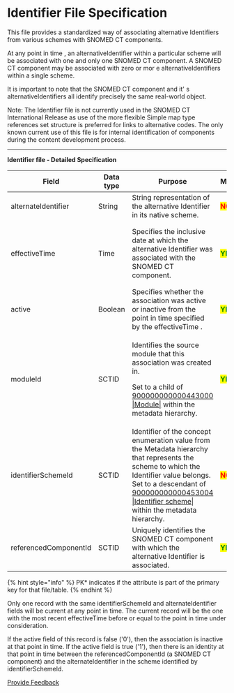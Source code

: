 # Identifier File Specification

This file provides a standardized way of associating alternative Identifiers from various schemes with SNOMED CT components.

At any point in time , an alternativeIdentifier within a particular scheme will be associated with one and only one SNOMED CT component. A SNOMED CT component may be associated with zero or mor e alternativeIdentifiers within a single scheme.

It is important to note that the SNOMED CT component and it' s alternativeIdentifiers all identify precisely the same real-world object.

Note: The Identifier file is not currently used in the SNOMED CT International Release as use of the more flexible Simple map type references set structure is preferred for links to alternative codes. The only known current use of this file is for internal identification of components during the content development process.

***

**Identifier file - Detailed Specification**

<table data-full-width="true"><thead><tr><th width="204.10546875">Field</th><th width="104.203125">Data type</th><th width="597.0562133789062">Purpose</th><th width="96.16796875">Mutable</th><th>PK*</th></tr></thead><tbody><tr><td>alternateIdentifier</td><td>String</td><td>String representation of the alternative Identifier in its native scheme.</td><td><mark style="color:red;"><strong>NO</strong></mark></td><td><mark style="color:green;"><strong>YES</strong></mark> (Full/Snapshot)</td></tr><tr><td>effectiveTime</td><td>Time</td><td>Specifies the inclusive date at which the alternative Identifier was associated with the SNOMED CT component.</td><td><mark style="color:green;"><strong>YES</strong></mark></td><td><p><mark style="color:green;"><strong>YES</strong></mark> </p><p>(Full)</p><p><mark style="color:green;">Optional</mark> (Snapshot)</p></td></tr><tr><td>active</td><td>Boolean</td><td>Specifies whether the association was active or inactive from the point in time specified by the effectiveTime .</td><td><mark style="color:green;"><strong>YES</strong></mark></td><td><mark style="color:red;"><strong>NO</strong></mark></td></tr><tr><td>moduleId</td><td>SCTID</td><td><p>Identifies the source module that this association was created in. </p><p>Set to a child of <a href="http://snomed.info/id/900000000000443000">900000000000443000 |Module|</a> within the metadata hierarchy.</p></td><td><mark style="color:green;"><strong>YES</strong></mark></td><td><mark style="color:red;"><strong>NO</strong></mark></td></tr><tr><td>identifierSchemeId</td><td>SCTID</td><td>Identifier of the concept enumeration value from the Metadata hierarchy that represents the scheme to which the Identifier value belongs. Set to a descendant of <a href="http://snomed.info/id/900000000000453004">900000000000453004 |Identifier scheme|</a> within the metadata hierarchy.</td><td><mark style="color:red;"><strong>NO</strong></mark></td><td><mark style="color:green;"><strong>YES</strong></mark> (Full/Snapshot)</td></tr><tr><td>referencedComponentId</td><td>SCTID</td><td>Uniquely identifies the SNOMED CT component with which the alternative Identifier is associated.</td><td><mark style="color:green;"><strong>YES</strong></mark></td><td><mark style="color:red;"><strong>NO</strong></mark></td></tr></tbody></table>

{% hint style="info" %}
PK\* indicates if the attribute is part of the primary key for that file/table.
{% endhint %}

Only one record with the same identifierSchemeId and alternateIdentifier fields will be current at any point in time. The current record will be the one with the most recent effectiveTime before or equal to the point in time under consideration.

If the active field of this record is false ('0'), then the association is inactive at that point in time. If the active field is true ('1'), then there is an identity at that point in time between the referencedComponentId (a SNOMED CT component) and the alternateIdentifier in the scheme identified by identifierSchemeId.






<a href="https://docs.google.com/forms/d/e/1FAIpQLScTmbZIf0UEQwYDkY27EEWBkaiYkHSbR0_9DmFrMLXoQLyL7Q/viewform?usp=pp_url&entry.1767247133=Release+File+Specification&entry.670899847=Identifier%20File%20Specification" class="button primary">Provide Feedback</a>
